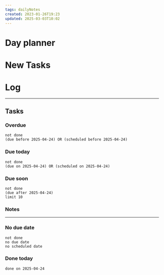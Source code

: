 ```yaml
---
tags: dailyNotes
created: 2023-01-26T19:23
updated: 2025-03-03T10:02
---
```

# Day planner


# New Tasks


# Log

----
## Tasks
### Overdue
```tasks
not done
(due before 2025-04-24) OR (scheduled before 2025-04-24)
```

### Due today
```tasks
not done
(due on 2025-04-24) OR (scheduled on 2025-04-24)
```

### Due soon
```tasks
not done
(due after 2025-04-24)
limit 10
```

### Notes

----
### No due date
```tasks
not done
no due date
no scheduled date
```

### Done today
```tasks
done on 2025-04-24
```
